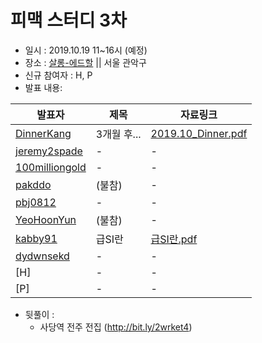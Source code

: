 # 피맥 스터디 3차

- 일시 : 2019.10.19 11~16시 (예정)
- 장소 : [살롱-에드할](https://www.spacecloud.kr/space/21071) || 서울 관악구
- 신규 참여자 : H, P
- 발표 내용:

발표자|제목|자료링크
--|--|--
[DinnerKang](https://github.com/DinnerKang)|3개월 후...|[2019.10_Dinner.pdf](./2019_10_Dinner.pdf)     
[jeremy2spade](https://github.com/jeremy2spade)|-|-
[100milliongold](https://github.com/100milliongold)|-|-
[pakddo](https://github.com/pakddo)|(불참) |-
[pbj0812](https://github.com/pbj0812)|-|-
[YeoHoonYun](https://github.com/YeoHoonYun)|(불참)|-
[kabby91](https://github.com/kabby91)|급SI란|[급SI란.pdf](./급SI란.pdf)
[dydwnsekd](https://github.com/dydwnsekd)|-|-
[H]|-|-
[P]|-|-

- 뒷풀이 :
  - 사당역 전주 전집 (http://bit.ly/2wrket4)
